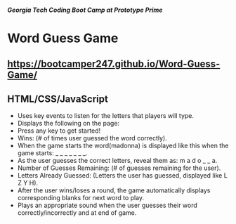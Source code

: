 ##### Georgia Tech Coding Boot Camp at Prototype Prime

# Word Guess Game
## https://bootcamper247.github.io/Word-Guess-Game/
## HTML/CSS/JavaScript
- Uses key events to listen for the letters that players will type.
- Displays the following on the page:
- Press any key to get started!
- Wins: (# of times user guessed the word correctly).
- When the game starts the word(madonna) is displayed like this when the game starts: _ _ _ _ _ _ _.
- As the user guesses the correct letters, reveal them as: m a d o _  _ a.
- Number of Guesses Remaining: (# of guesses remaining for the user).
- Letters Already Guessed: (Letters the user has guessed, displayed like L Z Y H).
- After the user wins/loses a round, the game automatically displays corresponding blanks for next word to play.
- Plays an appropriate sound when the user guesses their word correctly/incorrectly and at end of game.










